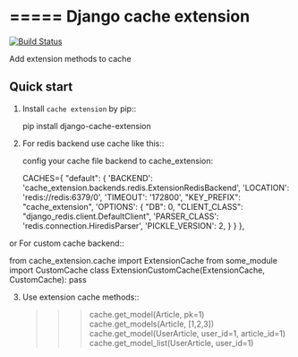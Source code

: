 =====
Django cache extension
=====

[![Build Status](https://travis-ci.org/Beeblio/django-cache-extension.svg?branch=master)](https://travis-ci.org/Beeblio/django-cache-extension)

Add extension methods to cache

Quick start
-----------

1. Install ``cache extension`` by pip::

    pip install django-cache-extension

2. For redis backend use cache like this::

    config your cache file backend to cache_extension:

    CACHES={
          "default": {
              'BACKEND': 'cache_extension.backends.redis.ExtensionRedisBackend',
              'LOCATION': 'redis://redis:6379/0',
              'TIMEOUT': '172800',
              "KEY_PREFIX": "cache_extension",
              'OPTIONS': {
                  "DB": 0,
                  "CLIENT_CLASS": "django_redis.client.DefaultClient",
                  'PARSER_CLASS': 'redis.connection.HiredisParser',
                  'PICKLE_VERSION': 2,
              }
          }
      },

or For custom cache backend:: 

   from cache_extension.cache import ExtensionCache
   from some_module import CustomCache
   class ExtensionCustomCache(ExtensionCache, CustomCache):
       pass


3. Use extension cache methods:: 

   >>> cache.get_model(Article, pk=1)
   >>> cache.get_models(Article, [1,2,3])
   >>> cache.get_model(UserArticle, user_id=1, article_id=1)
   >>> cache.get_model_list(UserArticle, user_id=1)
